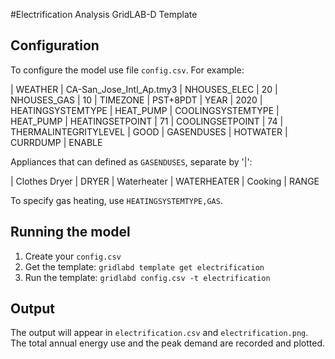 #Electrification Analysis GridLAB-D Template

## Configuration 

To configure the model use file `config.csv`. For example:

| WEATHER | CA-San_Jose_Intl_Ap.tmy3
| NHOUSES_ELEC | 20
| NHOUSES_GAS | 10
| TIMEZONE | PST+8PDT
| YEAR | 2020
| HEATINGSYSTEMTYPE | HEAT_PUMP
| COOLINGSYSTEMTYPE | HEAT_PUMP
| HEATINGSETPOINT | 71
| COOLINGSETPOINT | 74
| THERMALINTEGRITYLEVEL | GOOD
| GASENDUSES | HOTWATER
| CURRDUMP | ENABLE

Appliances that can defined as `GASENDUSES`, separate by '|':

| Clothes Dryer | DRYER
| Waterheater | WATERHEATER
| Cooking | RANGE

To specify gas heating, use `HEATINGSYSTEMTYPE,GAS`.

## Running the model 

1. Create your `config.csv`
2. Get the template: `gridlabd template get electrification`
3. Run the template: `gridlabd config.csv -t electrification` 

## Output

The output  will appear in `electrification.csv` and `electrification.png`. The total annual energy use and the peak demand are recorded and plotted.


